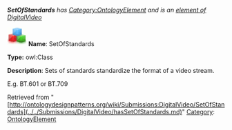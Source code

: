 ___SetOfStandards__ has [Category:OntologyElement](../../Category/OntologyElement.md "Category:OntologyElement") and is an [element of](../../Property/ElementOf.md "Property:ElementOf") [DigitalVideo](../../Submissions/DigitalVideo.md "Submissions:DigitalVideo")_


  




[![Class](../../images/thumb/2/27/Class.gif/45px-Class.gif)](../../Image/Class.gif.md "Class")
__Name__: SetOfStandards 


__Type:__ owl:Class 


__Description__: Sets of standards standardize the format of a video stream. 


E.g. BT.601 or BT.709





Retrieved from "[http://ontologydesignpatterns.org/wiki/Submissions:DigitalVideo/SetOfStandards](../../Submissions/DigitalVideo/hasSetOfStandards.md)"
 [Category](http://ontologydesignpatterns.org/wiki/Special:Categories "Special:Categories"): [OntologyElement](../../Category/OntologyElement.md "Category:OntologyElement")